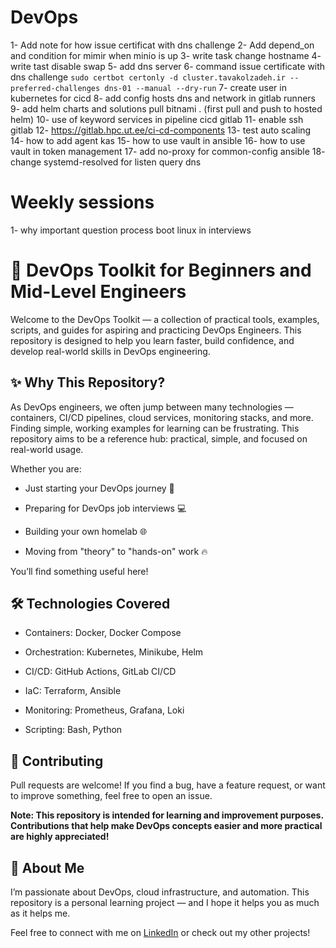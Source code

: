 # DevOps
1- Add note for how issue certificat with dns challenge
2- Add depend_on and condition for mimir when minio is up
3- write task change hostname
4- write tast disable swap
5- add dns server 
6- command issue certificate with dns challenge `sudo certbot certonly -d cluster.tavakolzadeh.ir --preferred-challenges dns-01 --manual --dry-run`
7- create user in kubernetes for cicd 
8- add config hosts dns and network in gitlab runners
9- add helm charts and solutions pull bitnami . (first pull and push to hosted helm)
10- use of keyword services in pipeline cicd gitlab
11- enable ssh gitlab
12- https://gitlab.hpc.ut.ee/ci-cd-components
13- test auto scaling
14- how to add agent kas
15- how to use vault in ansible 
16- how to use vault in token management
17- add no-proxy for common-config ansible 
18- change systemd-resolved for listen query dns



# Weekly sessions
1- why important question process boot linux in interviews

# 🚀 DevOps Toolkit for Beginners and Mid-Level Engineers

Welcome to the DevOps Toolkit — a collection of practical tools, examples, scripts, and guides for aspiring and practicing DevOps Engineers.
This repository is designed to help you learn faster, build confidence, and develop real-world skills in DevOps engineering.

## ✨ Why This Repository?

As DevOps engineers, we often jump between many technologies — containers, CI/CD pipelines, cloud services, monitoring stacks, and more.
Finding simple, working examples for learning can be frustrating.
This repository aims to be a reference hub: practical, simple, and focused on real-world usage.

Whether you are:

* Just starting your DevOps journey 🚀

* Preparing for DevOps job interviews 💻

* Building your own homelab 🌐

* Moving from "theory" to "hands-on" work 🔥

You’ll find something useful here!

## 🛠️ Technologies Covered

* Containers: Docker, Docker Compose

* Orchestration: Kubernetes, Minikube, Helm

* CI/CD: GitHub Actions, GitLab CI/CD

* IaC: Terraform, Ansible

* Monitoring: Prometheus, Grafana, Loki

* Scripting: Bash, Python


## 🤝 Contributing

Pull requests are welcome!
If you find a bug, have a feature request, or want to improve something, feel free to open an issue.

**Note: This repository is intended for learning and improvement purposes. Contributions that help make DevOps concepts easier and more practical are highly appreciated!**

## 🙌 About Me

I’m passionate about DevOps, cloud infrastructure, and automation.
This repository is a personal learning project — and I hope it helps you as much as it helps me.

Feel free to connect with me on [LinkedIn](https://linkedin.com/in/mojtaba-tavakolzadeh-495585205) or check out my other projects!
